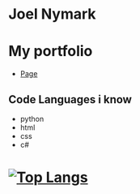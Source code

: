 # Joel Nymark
# My portfolio
- [Page](https://joelnymark.github.io/MyPortfolio/)
## Code Languages i know
- python
- html
- css
- c#
# [![Top Langs](https://github-readme-stats.vercel.app/api/top-langs/?username=JoelNymark&layout=compact)](https://github.com/anuraghazra/github-readme-stats)
